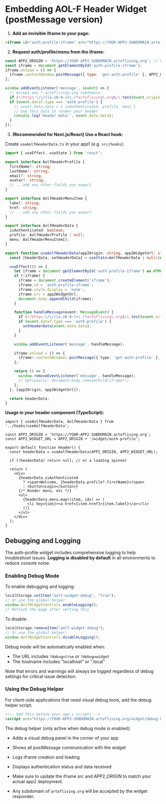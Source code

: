 # Embedding AOL-F Header Widget (postMessage version)

1. **Add an invisible iframe to your page:**

```html
<iframe id="auth-profile-iframe" src="https://YOUR-APP2-SUBDOMAIN.artofliving.org/widget/auth-profile" style="display:none;"></iframe>
```

2. **Request auth/profile/menu from the iframe:**

```js
const APP2_ORIGIN = 'https://YOUR-APP2-SUBDOMAIN.artofliving.org'; // Use the actual subdomain for app2
const iframe = document.getElementById('auth-profile-iframe');
iframe.onload = () => {
  iframe.contentWindow.postMessage({ type: 'get-auth-profile' }, APP2_ORIGIN);
};

window.addEventListener('message', (event) => {
  // Accept any *.artofliving.org subdomain
  if (!/https:\/\/([a-z0-9-]+\.)*artofliving\.org$/i.test(event.origin)) return;
  if (event.data?.type === 'auth-profile') {
    // event.data.data = { isAuthenticated, profile, menu }
    // Use this data to render your header
    console.log('Header data:', event.data.data);
  }
});
```

3. **(Recommended for Next.js/React) Use a React hook:**

Create `useAolfHeaderData.ts` in your app1 (e.g. `src/hooks`):

```ts
import { useEffect, useState } from 'react';

export interface AolfHeaderProfile {
  firstName?: string;
  lastName?: string;
  email?: string;
  avatar?: string;
  // ...add any other fields you expect
}

export interface AolfHeaderMenuItem {
  label: string;
  href: string;
  // ...add any other fields you expect
}

export interface AolfHeaderData {
  isAuthenticated: boolean;
  profile: AolfHeaderProfile | null;
  menu: AolfHeaderMenuItem[];
}

export function useAolfHeaderData(app2Origin: string, app2WidgetUrl: string) {
  const [headerData, setHeaderData] = useState<AolfHeaderData | null>(null);

  useEffect(() => {
    let iframe = document.getElementById('auth-profile-iframe') as HTMLIFrameElement | null;
    if (!iframe) {
      iframe = document.createElement('iframe');
      iframe.id = 'auth-profile-iframe';
      iframe.style.display = 'none';
      iframe.src = app2WidgetUrl;
      document.body.appendChild(iframe);
    }

    function handleMessage(event: MessageEvent) {
      if (!/https:\/\/([a-z0-9-]+\.)*artofliving\.org$/i.test(event.origin)) return;
      if (event.data?.type === 'auth-profile') {
        setHeaderData(event.data.data);
      }
    }

    window.addEventListener('message', handleMessage);

    iframe.onload = () => {
      iframe!.contentWindow!.postMessage({ type: 'get-auth-profile' }, app2Origin);
    };

    return () => {
      window.removeEventListener('message', handleMessage);
      // Optionally: document.body.removeChild(iframe!);
    };
  }, [app2Origin, app2WidgetUrl]);

  return headerData;
}
```

**Usage in your header component (TypeScript):**

```tsx
import { useAolfHeaderData, AolfHeaderData } from '../hooks/useAolfHeaderData';

const APP2_ORIGIN = 'https://YOUR-APP2-SUBDOMAIN.artofliving.org';
const APP2_WIDGET_URL = APP2_ORIGIN + '/widget/auth-profile';

export default function Header() {
  const headerData = useAolfHeaderData(APP2_ORIGIN, APP2_WIDGET_URL);

  if (!headerData) return null; // or a loading spinner

  return (
    <div>
      {headerData.isAuthenticated
        ? <span>Welcome, {headerData.profile?.firstName}</span>
        : <button>Login</button>}
      {/* Render menu, etc */}
      <ul>
        {headerData.menu.map((item, idx) => (
          <li key={idx}><a href={item.href}>{item.label}</a></li>
        ))}
      </ul>
    </div>
  );
}
```

## Debugging and Logging

The auth-profile widget includes comprehensive logging to help troubleshoot issues. **Logging is disabled by default** in all environments to reduce console noise.

### Enabling Debug Mode

To enable debugging and logging:
```js
localStorage.setItem("aolf-widget-debug", "true");
// Or use the global helper:
window.AolfWidgetControls.enableLogging();
// Refresh the page after setting this
```

To disable:
```js
localStorage.removeItem("aolf-widget-debug");
// Or use the global helper:
window.AolfWidgetControls.disableLogging();
```

Debug mode will be automatically enabled when:
- The URL includes `?debug=true` or `?debug=widget`
- The hostname includes "localhost" or ".local"

Note that errors and warnings will always be logged regardless of debug settings for critical issue detection.

### Using the Debug Helper

For client-side applications that need visual debug tools, add the debug helper script:

```html
<!-- Add this before your app's scripts -->
<script src="https://YOUR-APP2-SUBDOMAIN.artofliving.org/widget/debug-helper.js"></script>
```

The debug helper (only active when debug mode is enabled):
- Adds a visual debug panel in the corner of your app
- Shows all postMessage communication with the widget
- Logs iframe creation and loading
- Displays authentication status and data received

- Make sure to update the iframe src and APP2_ORIGIN to match your actual app2 deployment.
- Any subdomain of `artofliving.org` will be accepted by the widget responder.
 